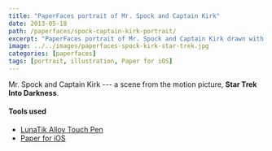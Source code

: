 ```yaml
---
title: "PaperFaces portrait of Mr. Spock and Captain Kirk"
date: 2013-05-18
path: /paperfaces/spock-captain-kirk-portrait/
excerpt: "PaperFaces portrait of Mr. Spock and Captain Kirk drawn with Paper for iOS on an iPad."
image: ../../images/paperfaces-spock-kirk-star-trek.jpg
categories: [paperfaces]
tags: [portrait, illustration, Paper for iOS]
---
```


Mr. Spock and Captain Kirk --- a scene from the motion picture, **Star Trek Into Darkness**.

#### Tools used

- [LunaTik Alloy Touch Pen](https://www.amazon.com/gp/product/B00821TR7G/ref=as_li_ss_tl?ie=UTF8&tag=mademist-20&linkCode=as2&camp=1789&creative=390957&creativeASIN=B00821TR7G)
- [Paper for iOS](https://paper.bywetransfer.com/)
